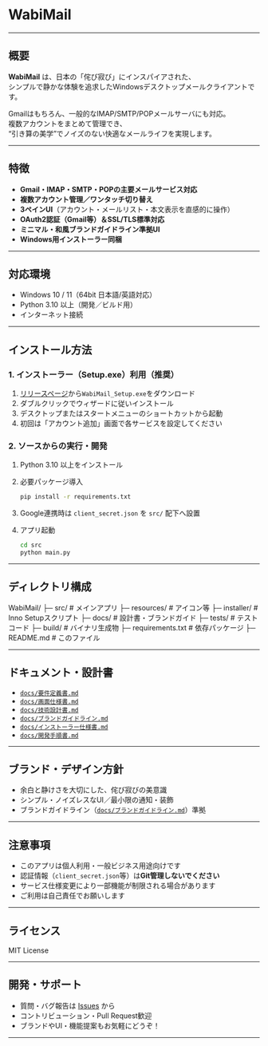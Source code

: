 # WabiMail

---

## 概要

**WabiMail** は、日本の「侘び寂び」にインスパイアされた、  
シンプルで静かな体験を追求したWindowsデスクトップメールクライアントです。

Gmailはもちろん、一般的なIMAP/SMTP/POPメールサーバにも対応。  
複数アカウントをまとめて管理でき、  
“引き算の美学”でノイズのない快適なメールライフを実現します。

---

## 特徴

- **Gmail・IMAP・SMTP・POPの主要メールサービス対応**
- **複数アカウント管理／ワンタッチ切り替え**
- **3ペインUI**（アカウント・メールリスト・本文表示を直感的に操作）
- **OAuth2認証（Gmail等）＆SSL/TLS標準対応**
- **ミニマル・和風ブランドガイドライン準拠UI**
- **Windows用インストーラー同梱**

---

## 対応環境

- Windows 10 / 11（64bit 日本語/英語対応）
- Python 3.10 以上（開発／ビルド用）
- インターネット接続

---

## インストール方法

### 1. インストーラー（Setup.exe）利用（推奨）

1. [リリースページ](./releases)から`WabiMail_Setup.exe`をダウンロード
2. ダブルクリックでウィザードに従いインストール
3. デスクトップまたはスタートメニューのショートカットから起動
4. 初回は「アカウント追加」画面で各サービスを設定してください

### 2. ソースからの実行・開発

1. Python 3.10 以上をインストール
2. 必要パッケージ導入

    ```sh
    pip install -r requirements.txt
    ```

3. Google連携時は `client_secret.json` を `src/` 配下へ設置
4. アプリ起動

    ```sh
    cd src
    python main.py
    ```

---

## ディレクトリ構成

WabiMail/
├─ src/ # メインアプリ
├─ resources/ # アイコン等
├─ installer/ # Inno Setupスクリプト
├─ docs/ # 設計書・ブランドガイド
├─ tests/ # テストコード
├─ build/ # バイナリ生成物
├─ requirements.txt # 依存パッケージ
├─ README.md # このファイル


---

## ドキュメント・設計書

- [`docs/要件定義書.md`](./docs/要件定義書.md)
- [`docs/画面仕様書.md`](./docs/画面仕様書.md)
- [`docs/技術設計書.md`](./docs/技術設計書.md)
- [`docs/ブランドガイドライン.md`](./docs/ブランドガイドライン.md)
- [`docs/インストーラー仕様書.md`](./docs/インストーラー仕様書.md)
- [`docs/開発手順書.md`](./docs/開発手順書.md)

---

## ブランド・デザイン方針

- 余白と静けさを大切にした、侘び寂びの美意識
- シンプル・ノイズレスなUI／最小限の通知・装飾
- ブランドガイドライン（[`docs/ブランドガイドライン.md`](./docs/ブランドガイドライン.md)）準拠

---

## 注意事項

- このアプリは個人利用・一般ビジネス用途向けです
- 認証情報（`client_secret.json`等）は**Git管理しないでください**
- サービス仕様変更により一部機能が制限される場合があります
- ご利用は自己責任でお願いします

---

## ライセンス

MIT License

---

## 開発・サポート

- 質問・バグ報告は [Issues](./issues) から
- コントリビューション・Pull Request歓迎
- ブランドやUI・機能提案もお気軽にどうぞ！

---
